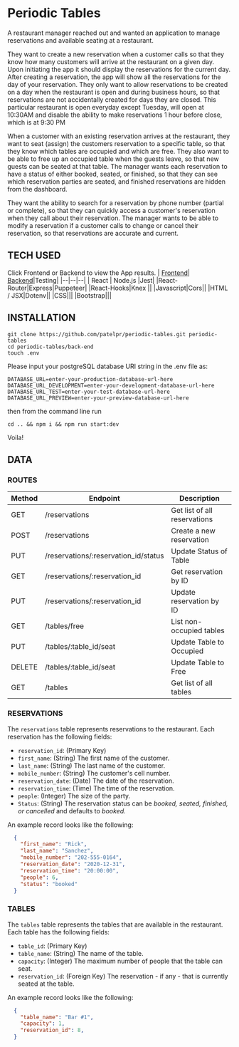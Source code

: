 # Periodic Tables

A restaurant manager reached out and wanted an application to manage reservations and available seating at a restaurant.  

They want to create a new reservation when a customer calls so that they know how many customers will arrive at the restaurant on a given day. Upon initiating the app it should display the reservations for the current day.
After creating a reservation, the app will show all the reservations for the day of your reservation. They only want to allow reservations to be created on a day when the restaurant is open and during business hours, so that reservations are not  accidentally created for days they are closed. This particular restaurant is open everyday except Tuesday, will open at 10:30AM and disable the ability to make reservations 1 hour before close, which is at 9:30 PM

When a customer with an existing reservation arrives at the restaurant, they want to seat (assign) the customers reservation to a specific table, so that they know which tables are occupied and  which are free. They also want to be able to free up an occupied table when the guests leave, so that  new guests can be seated at that table. The manager wants each reservation to have a status of either booked, seated, or finished, so that they  can see which reservation parties are seated, and finished reservations are hidden from the dashboard.

They want the ability to search for a reservation by phone number (partial or complete), so that they can quickly access a customer's reservation when they call about their reservation. The manager wants to be able to modify a reservation if a customer calls to change or cancel their reservation, so that reservations are accurate and current.

## TECH USED
Click Frontend or Backend to view the App results.
| [Frontend](https://periodic-tables-front.herokuapp.com/)| [Backend](https://periodic-tables-back.herokuapp.com/reservations)|Testing|
|--|--|--|
| React  | Node.js |Jest|
|React-Router|Express|Puppeteer|
|React-Hooks|Knex ||
|Javascript|Cors||
|HTML / JSX|Dotenv||
|CSS|||
|Bootstrap|||

## INSTALLATION

    git clone https://github.com/patelpr/periodic-tables.git periodic-tables
    cd periodic-tables/back-end
    touch .env
Please input your postgreSQL database URI string in the .env file as:  

    DATABASE_URL=enter-your-production-database-url-here
    DATABASE_URL_DEVELOPMENT=enter-your-development-database-url-here
    DATABASE_URL_TEST=enter-your-test-database-url-here
    DATABASE_URL_PREVIEW=enter-your-preview-database-url-here

then from the command line run

    cd .. && npm i && npm run start:dev
Voila!

## DATA
### ROUTES

| Method | Endpoint | Description |
|--|--|--|
|GET|/reservations|Get list of all reservations|
|POST|/reservations|Create a new reservation|
|PUT |/reservations/:reservation_id/status | Update Status of Table |
|GET|/reservations/:reservation_id|Get reservation by ID|
|PUT|/reservations/:reservation_id|Update reservation by ID|
|GET|/tables/free|List non-occupied tables|
|PUT|/tables/:table_id/seat|Update Table to Occupied|
|DELETE|/tables/:table_id/seat|Update Table to Free|
|GET|/tables|Get list of all tables|

### RESERVATIONS

The `reservations` table represents reservations to the restaurant. Each reservation has the following fields:

- `reservation_id`: (Primary Key)
- `first_name`: (String) The first name of the customer.
- `last_name`: (String) The last name of the customer.
- `mobile_number`: (String) The customer's cell number.
- `reservation_date`: (Date) The date of the reservation.
- `reservation_time`: (Time) The time of the reservation.
- `people`: (Integer) The size of the party.
- `Status`: (String) The reservation status can be _booked, seated, finished, or cancelled_ and defaults to _booked._

An example record looks like the following:

```json
  {
    "first_name": "Rick",
    "last_name": "Sanchez",
    "mobile_number": "202-555-0164",
    "reservation_date": "2020-12-31",
    "reservation_time": "20:00:00",
    "people": 6,
    "status": "booked"
  }
```

### TABLES

The `tables` table represents the tables that are available in the restaurant. Each table has the following fields:

- `table_id`: (Primary Key)
- `table_name`: (String) The name of the table.
- `capacity`: (Integer) The maximum number of people that the table can seat.
- `reservation_id`: (Foreign Key) The reservation - if any - that is currently seated at the table.

An example record looks like the following:

```json
  {
    "table_name": "Bar #1",
    "capacity": 1,
    "reservation_id": 8,
  }
```






